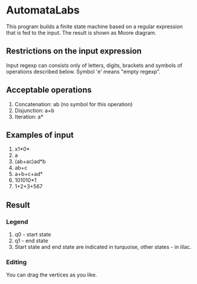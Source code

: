 # AutomataLabs
This program builds a finite state machine based on a regular expression that is fed to the input. 
The result is shown as Moore diagram.

## Restrictions on the input expression
Input regexp can consists only of letters, digits, brackets and symbols of operations described below.
Symbol 'e' means "empty regexp".

## Acceptable operations
1. Concatenation: ab (no symbol for this operation)
2. Disjunction: a+b
3. Iteration: a\*

## Examples of input
1. x1\*0\*
2. a
3. (ab+ac)ad\*b
4. ab+c
5. a+b+c+ad\*
6. 101010\*1
7. 1+2+3+567

## Result
### Legend
1. q0 - start state
2. q1 - end state
3. Start state and end state are indicated in turquoise, other states - in lilac.

### Editing
You can drag the vertices as you like.

